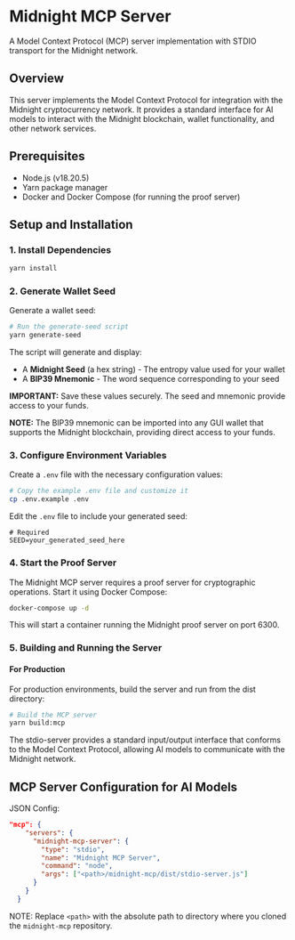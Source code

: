 # Midnight MCP Server

A Model Context Protocol (MCP) server implementation with STDIO transport for the Midnight network.

## Overview

This server implements the Model Context Protocol for integration with the Midnight cryptocurrency network. It provides a standard interface for AI models to interact with the Midnight blockchain, wallet functionality, and other network services.

## Prerequisites

- Node.js (v18.20.5)
- Yarn package manager
- Docker and Docker Compose (for running the proof server)

## Setup and Installation

### 1. Install Dependencies

```bash
yarn install
```

### 2. Generate Wallet Seed

Generate a wallet seed:

```bash
# Run the generate-seed script
yarn generate-seed
```

The script will generate and display:
- A **Midnight Seed** (a hex string) - The entropy value used for your wallet
- A **BIP39 Mnemonic** - The word sequence corresponding to your seed

**IMPORTANT:** Save these values securely. The seed and mnemonic provide access to your funds.

**NOTE:** The BIP39 mnemonic can be imported into any GUI wallet that supports the Midnight blockchain, providing direct access to your funds.

### 3. Configure Environment Variables

Create a `.env` file with the necessary configuration values:

```bash
# Copy the example .env file and customize it
cp .env.example .env
```

Edit the `.env` file to include your generated seed:

```
# Required
SEED=your_generated_seed_here
```

### 4. Start the Proof Server

The Midnight MCP server requires a proof server for cryptographic operations. Start it using Docker Compose:

```bash
docker-compose up -d
```

This will start a container running the Midnight proof server on port 6300.

### 5. Building and Running the Server

#### For Production

For production environments, build the server and run from the dist directory:

```bash
# Build the MCP server
yarn build:mcp
```

The stdio-server provides a standard input/output interface that conforms to the Model Context Protocol, allowing AI models to communicate with the Midnight network.

## MCP Server Configuration for AI Models

JSON Config:

```json
"mcp": {
    "servers": {
      "midnight-mcp-server": {
        "type": "stdio",
        "name": "Midnight MCP Server",
        "command": "node",
        "args": ["<path>/midnight-mcp/dist/stdio-server.js"]
      }
    }
  }
```

NOTE: Replace `<path>` with the absolute path to directory where you cloned the `midnight-mcp` repository.
